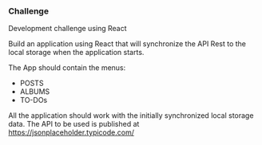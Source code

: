 ### Challenge
Development challenge using React

Build an application using React that will synchronize the API Rest to the local storage when the application starts.

The App should contain the menus:
- POSTS
- ALBUMS
- TO-DOs

All the application should work with the initially synchronized local storage data.
The API to be used is published at https://jsonplaceholder.typicode.com/
